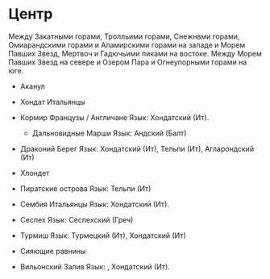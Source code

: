 # Центр

Между Закатными горами, Тролльими горами, Снежнвми горами, Омиарандскими горами и Аламирскими горами на западе и Морем Павших Звезд, Мертвоч и Гадючьими пиками на востоке.
Между Морем Павших Звезд на севере и Озером Пара и Огнеупорными горами на юге.

*   Аканул
*   Хондат
    Итальянцы
*   Кормир
    Французы / Англичане
    Язык: Хондатский (Ит).
    *   Дальновидные Марши
        Язык:   Андский (Балт)
*   Драконий Берег
    Язык: Хондатский (Ит), Тельпи (Ит), Агларондский (Ит)
*   Хлондет
*   Пиратские острова
    Язык: Тельпи (Ит)
*   Сембия
    Итальянцы
    Язык: Хондатский (Ит).
*   Сеспех
    Язык: Сеспехский (Греч)
*   Турмиш
    Язык: Турмецкий (Ит), Хондатский (Ит)
*   Сияющие равнины

*   Вильонский Залив
    Язык: , Хондатский (Ит).
